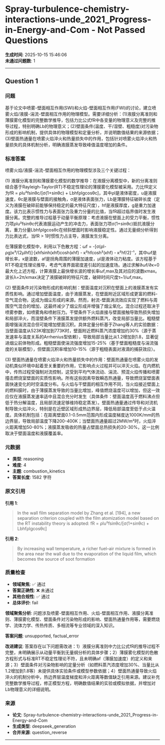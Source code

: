 # Spray-turbulence-chemistry-interactions-unde_2021_Progress-in-Energy-and-Com - Not Passed Questions

**生成时间**: 2025-10-15 15:46:06  
**未通过问题数**: 1

---

## Question 1

### 问题

基于论文中喷雾-壁面相互作用(SWI)和火焰-壁面相互作用(FWI)的讨论，建立喷雾火焰/液膜-湍流-壁面相互作用的物理模型。需要详细分析：(1)液膜分离准则和薄膜雾化模型的完整数学推导，包括力比公式fR中各变量的物理意义及完整的推导过程，特别明确Lb的物理意义；(2)壁面条件(温度、干/湿壁、粗糙度)对污染物形成的影响机制，提供具体的物理模型和定量分析，并说明数值结果的来源依据；(3)壁面热通量在喷雾火焰淬火和热量损失中的作用，包括针对喷雾火焰淬火和热量损失的具体机制分析，明确液膜蒸发导致峰值温度增加的条件。

### 标准答案

喷雾火焰/液膜-湍流-壁面相互作用的物理模型涉及三个关键过程：

(1) 液膜分离准则和薄膜雾化模型的数学推导：在液膜分离模型中，新的分离准则结合基于Rayleigh-Taylor(RT)不稳定性理论的薄膜雾化模型被采用。力比fR定义为fR = ρlu²fsinθc/[σ(1+sinθc) + Lbhfρlgcosθc]，其中ρl是液体密度，u是液膜速度，θc是液膜与壁面的接触角，σ是液体表面张力，Lb是薄膜特征破碎长度（定义为液膜在破碎前能够保持稳定的最大特征尺度），hf是液膜厚度，g是重力加速度。该力比表示惯性力与表面张力及重力分量的比值，当fR超过临界值时发生液膜分离。完整的推导过程基于动量平衡原理：考虑液膜在壁面上的受力平衡，惯性力项ρlu²fsinθc代表液膜运动产生的冲击力，表面张力项σ(1+sinθc)抵抗液膜分离，重力分量Lbhfρlgcosθc在倾斜壁面时影响液膜稳定性。通过无量纲分析得到力比表达式，当fR > 1时惯性力占主导，液膜发生分离。

在薄膜雾化模型中，利用以下色散方程：ωf = -[σ(ρl-ρg)κ³/(2μlhf)]·[κhfsinh(κhf)cosh(κhf) - κ²hfcosh²(κhf) - κ²hf/2]⁻¹，其中ωf是增长率，κ是波数，af是拐角周围的薄膜加速度，μl是液体动力粘度。该方程基于RT不稳定性理论推导，考虑气液界面密度差引起的加速度场。通过求解∂ωf/∂κ=0最大化上述方程，计算液膜上最快增长波的增长率ωf,max及其对应的波数κmax。波长λ=2π/κmax决定了液膜破碎的特征尺度，破碎时间尺度τ~1/ωf,max。

(2) 壁面条件对污染物形成的影响机制：壁面温度对沉积在壁面上的液膜蒸发有实质性影响。通过增加壁面温度，由于液膜蒸发，在壁面附近区域形成更富的燃料-空气混合物，这成为烟尘形成的来源。然而，射流-壁面涡流效应实现了燃料与周围空气混合的增加，这最终减少了烟尘形成并增强了烟尘氧化。混合过程还取决于喷雾参数，如喷雾角和喷射压力。干壁条件下火焰直接与壁面接触导致热损失增加和局部淬火，而湿壁条件下液膜蒸发提供额外燃料蒸汽，改变局部当量比。粗糙壁面增强湍流混合但可能增加壁面沉积。具体定量分析基于Zhang等人的实验数据：当壁面温度从523K增加到773K时，壁面附近燃料蒸汽浓度增加约30%（源于蒸发速率与温度关系的Arrhenius型依赖），导致局部当量比从1.2增加到1.8，显著促进烟尘前体物形成。粗糙壁面使湍流强度增加15-25%（基于壁面粗糙度与湍流强度的关联模型），但壁面沉积率增加10-15%（源于粗糙表面对液滴的捕获效应）。

(3) 壁面热通量在喷雾火焰淬火和热量损失中的作用：壁面热通量在喷雾火焰的发动机类似环境中起着至关重要的作用，它影响点火过程并可以淬灭火焰。在内燃机中，传热过程受强制对流控制，这受到平均气体流动、湍流、预混火焰传播和喷雾撞击燃烧室壁面的实质性影响。所有这些因素导致瞬态热通量，导致燃烧室壁面表面快速变化的时空温度分布。与火焰与干壁面的相互作用不同，当火焰接近壁面上的燃料膜时，由于薄膜蒸发导致的当量比增加，峰值燃烧温度可以增加，但这一效应仅在液膜蒸发速率适中且混合充分时发生（具体条件：壁面温度高于燃料沸点但低于热分解温度，且局部流速足够维持稳定蒸发）。壁面热通量通过传导和对流机制导致火焰淬火，特别是在近壁区域形成热边界层，降低局部温度至低于点火温度。具体机制包括：在距离壁面0.1-0.5mm范围内形成温度梯度达1000K/mm的热边界层，导致局部温度下降200-400K；当壁面热通量超过2MW/m²时，火焰淬火距离增加50-80%；液膜蒸发吸收的热量占壁面总热损失的20-30%，这一比例取决于壁面温度和液膜覆盖率。

### 元数据

- **类型**: reasoning
- **难度**: 4
- **主题**: combustion_kinetics
- **答案长度**: 1582 字符

### 原文引用

**引用 1**:
> In the wall film separation model by Zhang et al. [194], a new separation criterion coupled with the film atomization model based on the RT instability theory is adopted: fR = ρlu²fsinθc/[σ(1+sinθc) + Lbhfρlgcosθc]

**引用 2**:
> By increasing wall temperature, a richer fuel–air mixture is formed in the area near the wall due to the evaporation of the liquid film, which becomes the source of soot formation

### 质量检查

- **领域聚焦**: ✅ 通过
- **答案正确性**: ❌ 未通过
- **其他合规性**: ✅ 通过
- **总体评价**: fail

**领域聚焦分析**: 问题涉及喷雾-壁面相互作用、火焰-壁面相互作用、液膜分离准则、薄膜雾化模型、壁面条件对污染物形成的影响、壁面热通量作用等，需要燃烧学、流体力学、传热传质、多相流等专业领域的深入知识。

**答案问题**: unsupported, factual_error

**改进建议**: 答案存在以下问题需改进：1）液膜分离准则中力比公式fR的推导过程不完整，未明确展示从动量平衡到无量纲分析的具体步骤；2）薄膜雾化模型的色散方程形式与标准RT不稳定性理论不符，且未明确af（薄膜加速度）的定义和来源；3）壁面条件对污染物影响的定量分析（如燃料蒸汽浓度增加30%、当量比从1.2增加到1.8等）未提供具体实验条件或模型参数依据；4）壁面热通量导致火焰淬火的机制分析中，热边界层温度梯度和淬火距离等数值缺乏引用来源。建议补充完整数学推导过程，修正模型方程，明确数值结果的实验或模拟依据，并增加对Lb物理意义的详细说明。

### 来源

- **论文**: Spray-turbulence-chemistry-interactions-unde_2021_Progress-in-Energy-and-Com
- **生成类型**: deepseek_generation
- **合并来源**: question_reverse

---


